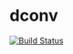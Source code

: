 # dconv

[![Build Status](https://travis-ci.com/mrabine/dconv.svg?branch=main)](https://travis-ci.com/mrabine/dconv)
